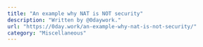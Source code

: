 ```yaml
---
title: "An example why NAT is NOT security"
description: "Written by @0daywork."
url: "https://0day.work/an-example-why-nat-is-not-security/"
category: "Miscellaneous"
---
```


